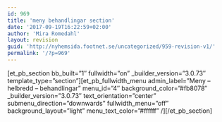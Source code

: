 ```yaml
---
id: 969
title: 'meny behandlingar section'
date: '2017-09-19T16:22:59+02:00'
author: 'Mira Romedahl'
layout: revision
guid: 'http://nyhemsida.footnet.se/uncategorized/959-revision-v1/'
permalink: '/?p=969'
---
```


\[et\_pb\_section bb\_built=”1″ fullwidth=”on” \_builder\_version=”3.0.73″ template\_type=”section”\]\[et\_pb\_fullwidth\_menu admin\_label=”Meny – helbredd – behandlingar” menu\_id=”4″ background\_color=”#fb8078″ \_builder\_version=”3.0.73″ text\_orientation=”center” submenu\_direction=”downwards” fullwidth\_menu=”off” background\_layout=”light” menu\_text\_color=”#ffffff” /\]\[/et\_pb\_section\]